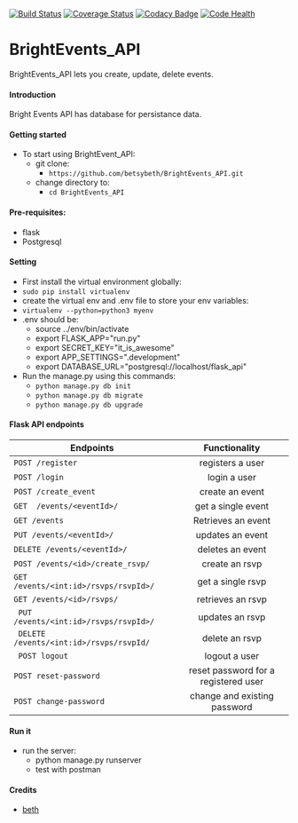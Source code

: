 [![Build Status](https://travis-ci.org/betsybeth/BrightEvents_API.svg?branch=develop)](https://travis-ci.org/betsybeth/BrightEvents_API)
[![Coverage Status](https://coveralls.io/repos/github/betsybeth/BrightEvents_API/badge.svg?branch=develop)](https://coveralls.io/github/betsybeth/BrightEvents_API?branch=develop)
[![Codacy Badge](https://api.codacy.com/project/badge/Grade/48a794b0171a4762a60132e3026d5879)](https://www.codacy.com/app/betsybeth/BrightEvents_API?utm_source=github.com&amp;utm_medium=referral&amp;utm_content=betsybeth/BrightEvents_API&amp;utm_campaign=Badge_Grade)
[![Code Health](https://landscape.io/github/betsybeth/BrightEvents_API/develop/landscape.svg?style=flat)](https://landscape.io/github/betsybeth/BrightEvents_API/develop)

# BrightEvents_API
BrightEvents_API lets you create, update, delete events.

#### Introduction
 Bright Events API has database for persistance data.


#### Getting started
* To start using BrightEvent_API:
  * git clone:
    * `https://github.com/betsybeth/BrightEvents_API.git`
  * change directory to:
    * `cd BrightEvents_API`

#### Pre-requisites:
* flask
* Postgresql

#### Setting
* First install the virtual environment globally:
 * `sudo pip install virtualenv`
* create the virtual env and .env file to store your env variables:
 * `virtualenv --python=python3 myenv`
 * .env should be:
    * source ../env/bin/activate
    * export FLASK_APP="run.py"
    * export SECRET_KEY="it_is_awesome"
    * export APP_SETTINGS=".development"
    * export DATABASE_URL="postgresql://localhost/flask_api"
  * Run the manage.py using this commands:
    * `python manage.py db init`
    * `python manage.py db migrate`
    *  `python manage.py db upgrade`

 #### Flask API endpoints

| Endpoints                                       |       Functionality                  |
| ------------------------------------------------|:------------------------------------:|
| `POST /register`                                |  registers a user                    |
| `POST /login`                                   |  login a user                        |   
| `POST /create_event`                            |  create an event                     |
| `GET  /events/<eventId>/`                       |  get a single event                  |
| `GET /events`                                   |  Retrieves an event                  |
| `PUT /events/<eventId>/`                        |  updates an event                    |
| `DELETE /events/<eventId>/`                     |  deletes an event                    |
| `POST /events/<id>/create_rsvp/`                |  create an rsvp                      |
| `GET  /events/<int:id>/rsvps/rsvpId>/`          |  get a single rsvp                   |
| `GET /events/<id>/rsvps/`                       |  retrieves an rsvp                   |
|` PUT /events/<int:id>/rsvps/rsvpId>/`           |  updates an rsvp                     |
|` DELETE /events/<int:id>/rsvps/rsvpId/`         |  delete an rsvp                      |
|` POST logout`                                   |  logout a user                       |
| `POST reset-password`                           |  reset password for a registered user|
| `POST change-password`                          | change and existing  password        |


#### Run it
* run the server:
  * python manage.py runserver
  * test with postman

#### Credits
* [beth][1]

[1]: `https://github.com/betsybeth`
